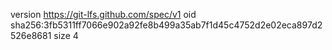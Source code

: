 version https://git-lfs.github.com/spec/v1
oid sha256:3fb5311ff7066e902a92fe8b499a35ab7f1d45c4752d2e02eca897d2526e8681
size 4
